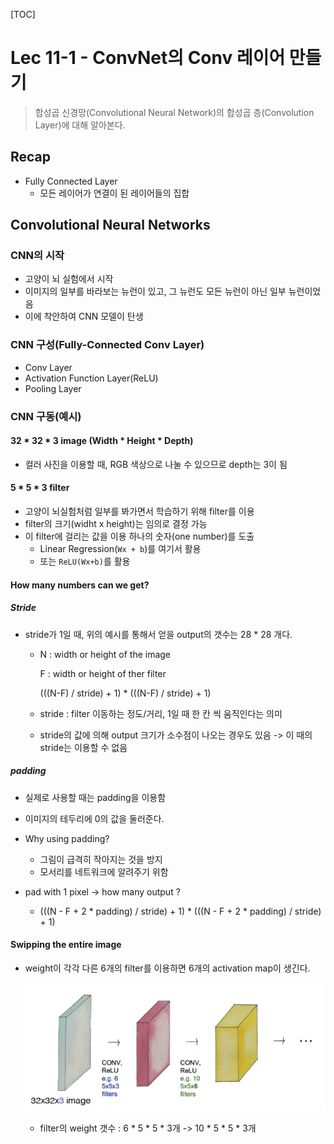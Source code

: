 [TOC]

# Lec 11-1 - ConvNet의 Conv 레이어 만들기

> 합성곱 신경망(Convolutional Neural Network)의 합성곱 층(Convolution Layer)에 대해 알아본다.

## Recap

- Fully Connected Layer
  - 모든 레이어가 연결이 된 레이어들의 집합

## Convolutional Neural Networks

### CNN의 시작

- 고양이 뇌 실험에서 시작
- 이미지의 일부를 바라보는 뉴런이 있고, 그 뉴런도 모든 뉴런이 아닌 일부 뉴런이었음
- 이에 착안하여 CNN 모델이 탄생

### CNN 구성(Fully-Connected Conv Layer)

- Conv Layer
- Activation Function Layer(ReLU)
- Pooling Layer

### CNN 구동(예시)

#### 32 * 32 * 3 image (Width * Height * Depth)

- 컬러 사진을 이용할 때, RGB 색상으로 나눌 수 있으므로 depth는 3이 됨

#### 5 * 5 * 3 filter

- 고양이 뇌실험처럼 일부를 봐가면서 학습하기 위해 filter를 이용
- filter의 크기(widht x height)는 임의로 결정 가능
- 이 filter에 걸리는 값을 이용 하나의 숫자(one number)를 도출
  - Linear Regression(`Wx + b`)를 여기서 활용
  - 또는 `ReLU(Wx+b)`를 활용

#### How many numbers can we get?

##### Stride

- stride가 1일 때, 위의 예시를 통해서 얻을 output의 갯수는 28 * 28 개다.

  - N : width or height of the image

    F : width or height of ther filter

    (((N-F) / stride) + 1) * (((N-F) / stride) + 1)

  - stride : filter 이동하는 정도/거리, 1일 때 한 칸 씩 움직인다는 의미

  - stride의 값에 의해 output 크기가 소수점이 나오는 경우도 있음 -> 이 때의 stride는 이용할 수 없음

##### padding

- 실제로 사용할 때는 padding을 이용함
- 이미지의 테두리에 0의 값을 둘러준다.
- Why using padding?
  - 그림이 급격히 작아지는 것을 방지
  - 모서리를 네트워크에 알려주기 위함

- pad with 1 pixel -> how many output ?
  - (((N - F + 2 * padding) / stride) + 1) * (((N - F + 2 * padding) / stride) + 1) 

#### Swipping the entire image

- weight이 각각 다른 6개의 filter를 이용하면 6개의 activation map이 생긴다.

  ![11-1_convolution_layers_using_filters](../MDImage/11-1_convolution_layers_using_filters.PNG)

  - filter의 weight 갯수 : 6 * 5 * 5 * 3개 -> 10 * 5 * 5 * 3개